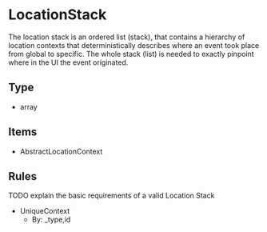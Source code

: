 # LocationStack
The location stack is an ordered list (stack), that contains a hierarchy of location contexts that 
deterministically describes where an event took place from global to specific. 
The whole stack (list) is needed to exactly pinpoint where in the UI the event originated.

## Type

* array
## Items

* AbstractLocationContext
## Rules
TODO explain the basic requirements of a valid Location Stack

* UniqueContext
    * By: _type,id
